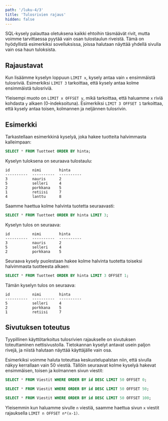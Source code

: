 ```yaml
---
path: '/luku-4/3'
title: 'Tulosrivien rajaus'
hidden: false
---
```


SQL-kysely palauttaa oletuksena kaikki ehtoihin täsmäävät rivit,
mutta voimme tarvittaessa pyytää vain osan tulostaulun riveistä.
Tämä on hyödyllistä esimerkiksi sovelluksissa,
joissa halutaan näyttää yhdellä sivulla vain osa haun tuloksista.

## Rajaustavat

Kun lisäämme kyselyn loppuun `LIMIT x`,
kysely antaa vain `x` ensimmäistä tulosriviä.
Esimerkiksi `LIMIT 3` tarkoittaa,
että kysely antaa kolme ensimmäistä tulosriviä.

Yleisempi muoto on `LIMIT x OFFSET y`,
mikä tarkoittaa, että haluamme `x` riviä
kohdasta `y` alkaen (0-indeksoituna).
Esimerkiksi `LIMIT 3 OFFSET 1` tarkoittaa,
että kysely antaa toisen, kolmannen ja neljännen tulosrivin.

## Esimerkki

Tarkastellaan esimerkkinä kyselyä,
joka hakee tuotteita halvimmasta kalleimpaan:

```sql
SELECT * FROM Tuotteet ORDER BY hinta;
```

Kyselyn tuloksena on seuraava tulostaulu:

```x
id          nimi        hinta     
----------  ----------  ----------
3           nauris      2
5           selleri     4         
2           porkkana    5         
1           retiisi     7         
4           lanttu      8         
```

Saamme haettua kolme halvinta tuotetta seuraavasti:

```sql
SELECT * FROM Tuotteet ORDER BY hinta LIMIT 3;
```

Kyselyn tulos on seuraava:

```x
id          nimi        hinta     
----------  ----------  ----------
3           nauris      2         
5           selleri     4         
2           porkkana    5      
```

Seuraava kysely puolestaan hakee kolme halvinta tuotetta
toiseksi halvimmasta tuotteesta alkaen:

```sql
SELECT * FROM Tuotteet ORDER BY hinta LIMIT 3 OFFSET 1;
```

Tämän kyselyn tulos on seuraava:

```x
id          nimi        hinta     
----------  ----------  ----------
5           selleri     4         
2           porkkana    5         
1           retiisi     7      
```

## Sivutuksen toteutus

Tyypillinen käyttötarkoitus tulosrivien rajaukselle on
sivutuksen toteuttaminen nettisivustolla.
Tietokannan kyselyt antavat usein paljon rivejä,
ja niistä halutaan näyttää käyttäjälle vain osa.

Esimerkiksi voimme haluta toteuttaa keskustelupalstan niin,
että sivulla näkyy kerrallaan vain 50 viestiä.
Tällöin seuraavat kolme kyselyä hakevat
ensimmäisen, toisen ja kolmannen sivun viestit:

```sql
SELECT * FROM Viestit WHERE ORDER BY id DESC LIMIT 50 OFFSET 0;
```

```sql
SELECT * FROM Viestit WHERE ORDER BY id DESC LIMIT 50 OFFSET 50;
```

```sql
SELECT * FROM Viestit WHERE ORDER BY id DESC LIMIT 50 OFFSET 100;
```

Yleisemmin kun haluamme sivulle `n` viestiä, saamme haettua
sivun `x` viestit rajauksella `LIMIT n OFFSET n*(x-1)`.
